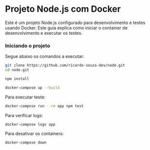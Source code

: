 # Projeto Node.js com Docker

Este é um projeto Node.js configurado para desenvolvimento e testes usando Docker. Este guia explica como iniciar o container de desenvolvimento e executar os testes.

### Iniciando o projeto

Segue abaixo os comandos a executar:

```bash
git clone https://github.com/ricardo-souza-dev/node.git
cd node.git

npm install

docker-compose up --build
```
Para executar teste:

```bash
docker-compose run --rm app npm test
```

Para verificar logs:

```bash
docker-compose logs app
```

Para desativar os containers:

```bash
docker-compose down
```

